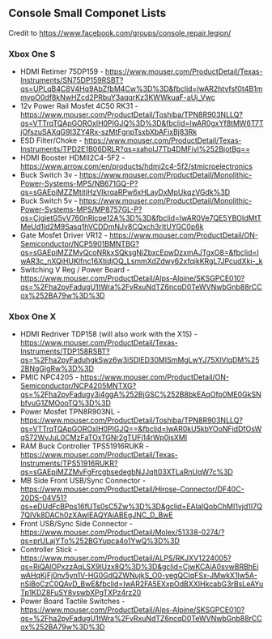 ## Console Small Componet Lists
Credit to https://www.facebook.com/groups/console.repair.legion/

### Xbox One S
* HDMI Retimer 75DP159 - https://www.mouser.com/ProductDetail/Texas-Instruments/SN75DP159RSBT?qs=UPLqB4C8V4Hq9AbZfbM4Cw%3D%3D&fbclid=IwAR2htvfsf0t4B1mmypO0df8kNwHZcd2PRbuY3aqqrKz3KWWkuaF-aUj_Vwc
* 12v Power Rail Mosfet 4C50 RK31 - https://www.mouser.com/ProductDetail/Toshiba/TPN8R903NLLQ?qs=VTTrqTQApGOROxlH0PlGJQ%3D%3D&fbclid=IwAR0gxYf8tMW6T7TjOfszuSAXqG9I3ZY4Rx-szMtFgnpTsxbXbAFixBj83Rk
* ESD Filter/Choke - https://www.mouser.com/ProductDetail/Texas-Instruments/TPD2E1B06DRLR?qs=xahoIJ7Tb4DMFivl%252BjotBg==
* HDMI Booster HDMII2C4-5F2 - https://www.arrow.com/en/products/hdmi2c4-5f2/stmicroelectronics
* Buck Switch 3v - https://www.mouser.com/ProductDetail/Monolithic-Power-Systems-MPS/NB671GQ-P?qs=sGAEpiMZZMtitjHzVIkrqaRPw6xHLayDxMpUkqzVGdk%3D
* Buck Switch 5v - https://www.mouser.com/ProductDetail/Monolithic-Power-Systems-MPS/MP8757GL-P?qs=CjgjetG5vV760nRicpe12A%3D%3D&fbclid=IwAR0Ve7QE5YBOIdMtTMeUd1Id2M9Sasq1hVCDDmNJv8CQxch3rItUYGC0p6k
* Gate Mosfet Driver VR12 - https://www.mouser.com/ProductDetail/ON-Semiconductor/NCP5901BMNTBG?qs=sGAEpiMZZMvQcoNRkxSQksgNiZbxcEpwDzxmAJTgxO8=&fbclid=IwAR3c_nXQjHUKlfnc16XtidjOQ_LsmmXdZdwy62xfqikKRgL7JPcudXki-_k
* Switching V Reg / Power Board - https://www.mouser.com/ProductDetail/Alps-Alpine/SKSGPCE010?qs=%2Fha2pyFadugU1tWra%2FvRxuNdTZ6ncqD0TeWVNwbGnb88rCCox%252BA79w%3D%3D

### Xbox One X
* HDMI Redriver TDP158 (will also work with the X1S) - https://www.mouser.com/ProductDetail/Texas-Instruments/TDP158RSBT?qs=%2Fha2pyFaduhgkSwz6w3iSDlED30MISmMgLwYJ75XlVlqDM%252BNgGigRw%3D%3D
* PMIC NPC4205 - https://www.mouser.com/ProductDetail/ON-Semiconductor/NCP4205MNTXG?qs=%2Fha2pyFadugy3i4ggA%252BjGSC%252B8bkEAqOfp0ME0GkSNbfvuG1ZMOooTQ%3D%3D
* Power Mosfet TPN8R903NL - https://www.mouser.com/ProductDetail/Toshiba/TPN8R903NLLQ?qs=VTTrqTQApGOROxlH0PlGJQ==&fbclid=IwAR0kU5kbYOoNFjdDfOsWqS72WvJuL0CMzFaTOxTGNr2gTUFj14rWp0jsXMI
* RAM Buck Controller TPS51916RUKR - https://www.mouser.com/ProductDetail/Texas-Instruments/TPS51916RUKR?qs=sGAEpiMZZMvFgFrcgbsedegbNJJqIt03XTLaRnUqW7c%3D
* MB Side Front USB/Sync Connector - https://www.mouser.com/ProductDetail/Hirose-Connector/DF40C-20DS-04V51?qs=eDUdFcBPps16fUTs0sC5Zw%3D%3D&gclid=EAIaIQobChMI1vjd1I7Q7QIVk8DACh0zXAwlEAQYAiABEgJNC_D_BwE
* Front USB/Sync Side Connector - https://www.mouser.com/ProductDetail/Molex/51338-0274/?qs=prULajYTo%252BGYupca4o1YwQ%3D%3D
* Controller Stick - https://www.mouser.com/ProductDetail/ALPS/RKJXV1224005?qs=RiQAlOPxzzAqLSX9lUzx8Q%3D%3D&gclid=CjwKCAiA0svwBRBhEiwAHqKjFj0nv5yn1V-HG0GdQZWNujkS_O0-yegQCIqFSx-JMwkX1lw5A-nSiBoCzC0QAvD_BwE&fbclid=IwAR2FA5EXxpOdBXXIHkcabG3rBsLeAYuTp1KDZ8FuSY8vswbXPgTXPz4rz20
* Power Board Tactile Switches - https://www.mouser.com/ProductDetail/Alps-Alpine/SKSGPCE010?qs=%2Fha2pyFadugU1tWra%2FvRxuNdTZ6ncqD0TeWVNwbGnb88rCCox%252BA79w%3D%3D

